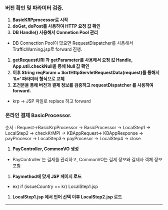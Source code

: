### 버전 확인 및 파라미터 검증.

1. **BasicKRPprocessor로 시작**
2. **doGet, doPost를 사용하여 HTTP 요청 값 확인**
3. **DB Handle() 사용해서 Connetion Pool 관리**

- DB Connection Pool이 많으면 RequestDispatcher를 사용해서 TrafficWarning.jsp로 forward 진행.

1. **getRequestURI 과 getParameter를 사용해서 요청 값 Handle, App.util.checkNull을 통해 Null 값 확인**
2. **이후 String reqParam = SortHttpServletRequestData(request)를 통해서 ‘&=’ 파라미터 형식으로 교체**
3. **조건문을 통해 버전과 결제 정보를 검증하고 requestDispatcher 를 사용하여 forward.**

- krp → JSP 파일로 replace 하고 forward

### 온라인 결제 BasicProcessor.

순서 : Request→BasicKrpProcessor → BasicProcessor → LocalStep1 → LocalStep2 → checkKrMPI → KBAppRequest→ KBAppResponse →
payProcesor → LocalStep3→ payProcesor → LocalStep4 -> close

1. **PayController, CommonVO 생성**

- PayController 는 결제를 관리하고, CommonVO는 결제 정보와 결제사 객체 정보 포함

1. **Paymethod에 맞게 JSP 페이지 로드**

- ex) if (issueCountry == kr) LocalStep1.jsp

1. **LocalStep1.jsp 에서 언어 선택 이후 LocalStep2.jsp 로드**

-----



